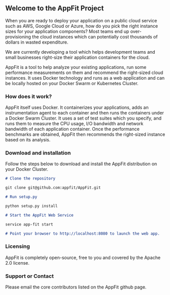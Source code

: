 ## Welcome to the AppFit Project

When you are ready to deploy your application on a public cloud service such as AWS, Google Cloud or Azure, how do you pick the right instance sizes for your application components? Most teams end up over-provisioning the cloud instances which can potentially cost thousands of dollars in wasted expenditure.

We are currently developing a tool which helps development teams and small businesses right-size their application containers for the cloud.

AppFit is a tool to help analyze your existing applications, run some performance measurements on them and recommend the right-sized cloud instances. It uses Docker technology and runs as a web application and can be locally hosted on your Docker Swarm or Kubernetes Cluster.

### How does it work?

AppFit itself uses Docker. It containerizes your applications, adds an instrumentation agent to each container and then runs the containers under a Docker Swarm Cluster. It uses a set of test suites which you specify, and runs them to measure the CPU usage, I/O bandwidth and network bandwidth of each application container. Once the performance benchmarks are obtained, AppFit then recommends the right-sized instance based on its analysis.

### Download and installation

Follow the steps below to download and install the AppFit distribution on your Docker Cluster.

```markdown
# Clone the repository

git clone git@github.com:appfit/AppFit.git

# Run setup.py

python setup.py install

# Start the AppFit Web Service

service app-fit start

# Point your browser to http://localhost:8080 to launch the web app.

```

### Licensing

AppFit is completely open-source, free to you and covered by the Apache 2.0 license.

### Support or Contact

Please email the core contributors listed on the AppFit github page.
